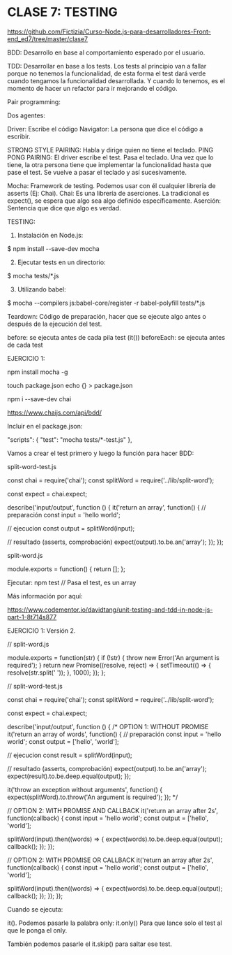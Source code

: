 # CLASE 7: TESTING

https://github.com/Fictizia/Curso-Node.js-para-desarrolladores-Front-end_ed7/tree/master/clase7

BDD: Desarrollo en base al comportamiento esperado por el usuario.

TDD: Desarrollar en base a los tests. Los tests al principio van a fallar porque no tenemos la funcionalidad, de esta forma el test dará verde cuando tengamos la funcionalidad desarrollada. Y cuando lo tenemos, es el momento de hacer un refactor para ir mejorando el código.

Pair programming:

Dos agentes:

Driver: Escribe el código
Navigator: La persona que dice el código a escribir.

STRONG STYLE PAIRING: Habla y dirige quien no tiene el teclado.
PING PONG PAIRING: El driver escribe el test. Pasa el teclado. Una vez que lo tiene, la otra persona tiene que implementar la funcionalidad hasta que pase el test. Se vuelve a pasar el teclado y así sucesivamente.

Mocha: Framework de testing. Podemos usar con él cualquier librería de asserts (Ej: Chai).
Chai: Es una librería de aserciones. La tradicional es expect(), se espera que algo sea algo definido específicamente.
Aserción: Sentencia que dice que algo es verdad.

TESTING:

1. Instalación en Node.js:

$ npm install --save-dev mocha

2. Ejecutar tests en un directorio:

$ mocha tests/*.js

3. Utilizando babel:

$ mocha --compilers js:babel-core/register -r babel-polyfill tests/*.js

Teardown: Código de preparación, hacer que se ejecute algo antes o después de la ejecución del test.

before: se ejecuta antes de cada pila test (it())
beforeEach: se ejecuta antes de cada test

EJERCICIO 1:

npm install mocha -g

touch package.json
echo {} > package.json

npm i --save-dev chai

https://www.chaijs.com/api/bdd/

Incluir en el package.json:

"scripts": {
  "test": "mocha tests/*-test.js"
},

Vamos a crear el test primero y luego la función para hacer BDD:

split-word-test.js

const chai = require('chai');
const splitWord = require('../lib/split-word');

const expect = chai.expect;

describe('input/output', function () {
it('return an array', function() {
// preparación
const input = 'hello world';

// ejecucion
const output = splitWord(input);

// resultado (asserts, comprobación)
expect(output).to.be.an('array');
});
});

split-word.js

module.exports = function() {
return [];
};

Ejecutar: npm test // Pasa el test, es un array

Más información por aquí:

https://www.codementor.io/davidtang/unit-testing-and-tdd-in-node-js-part-1-8t714s877

EJERCICIO 1: Versión 2.

// split-word.js

module.exports = function(str) {
if (!str) {
throw new Error('An argument is required');
}
return new Promise((resolve, reject) => {
setTimeout(() => {
resolve(str.split(' '));
}, 1000);
});
};

// split-word-test.js

const chai = require('chai');
const splitWord = require('../lib/split-word');

const expect = chai.expect;

describe('input/output', function () {
/*
OPTION 1: WITHOUT PROMISE
it('return an array of words', function() {
// preparación
const input = 'hello world';
const output = ['hello', 'world'];

// ejecucion
const result = splitWord(input);

// resultado (asserts, comprobación)
expect(output).to.be.an('array');
expect(result).to.be.deep.equal(output);
});

it('throw an exception without arguments', function() {
expect(splitWord).to.throw('An argument is required');
});
*/

// OPTION 2: WITH PROMISE AND CALLBACK
it('return an array after 2s', function(callback) {
const input = 'hello world';
const output = ['hello', 'world'];

splitWord(input).then((words) => {
expect(words).to.be.deep.equal(output);
callback();
});
});

// OPTION 2: WITH PROMISE OR CALLBACK
it('return an array after 2s', function(callback) {
const input = 'hello world';
const output = ['hello', 'world'];

splitWord(input).then((words) => {
expect(words).to.be.deep.equal(output);
callback();
});
});
});

Cuando se ejecuta:

it(). Podemos pasarle la palabra only: it.only() Para que lance solo el test al que le ponga el only.

También podemos pasarle el it.skip() para saltar ese test.

